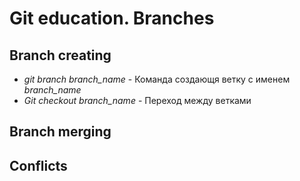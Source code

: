 # Git education. Branches

## Branch creating
* *git branch branch_name* - Команда создающя ветку с именем *branch_name*
* *Git checkout branch_name* - Переход между ветками
 


## Branch merging

## Conflicts